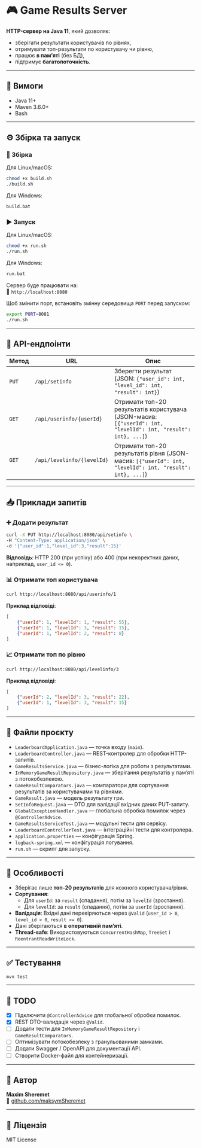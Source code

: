 # 🎮 Game Results Server

**HTTP-сервер на Java 11**, який дозволяє:
- зберігати результати користувачів по рівнях,
- отримувати топ-результати по користувачу чи рівню,
- працює **в памʼяті** (без БД),
- підтримує **багатопоточність**.

---

## 🧰 Вимоги

- Java 11+
- Maven 3.6.0+
- Bash

---

## ⚙️ Збірка та запуск

### 🔨 Збірка

Для Linux/macOS:
```bash
chmod +x build.sh
./build.sh
```

Для Windows:
```bat
build.bat
```

### ▶️ Запуск

Для Linux/macOS:
```bash
chmod +x run.sh
./run.sh
```

Для Windows:
```bat
run.bat
```

Сервер буде працювати на:  
🔗 `http://localhost:8080`

Щоб змінити порт, встановіть змінну середовища `PORT` перед запуском:
```bash
export PORT=8081
./run.sh
```

---

## 📡 API-ендпоінти

| Метод | URL                      | Опис |
|-------|---------------------------|------|
| `PUT` | `/api/setinfo`          | Зберегти результат (JSON: `{"user_id": int, "level_id": int, "result": int}`) |
| `GET` | `/api/userinfo/{userId}` | Отримати топ-20 результатів користувача (JSON-масив: `[{"userId": int, "levelId": int, "result": int}, ...]`) |
| `GET` | `/api/levelinfo/{levelId}` | Отримати топ-20 результатів рівня (JSON-масив: `[{"userId": int, "levelId": int, "result": int}, ...]`) |

---

## 📥 Приклади запитів

### ➕ Додати результат

```bash
curl -X PUT http://localhost:8080/api/setinfo \
-H "Content-Type: application/json" \
-d '{"user_id":1,"level_id":3,"result":15}'
```

**Відповідь**: HTTP 200 (при успіху) або 400 (при некоректних даних, наприклад, `user_id <= 0`).

### 📊 Отримати топ користувача

```bash
curl http://localhost:8080/api/userinfo/1
```

**Приклад відповіді**:
```json
[
    {"userId": 1, "levelId": 1, "result": 55},
    {"userId": 1, "levelId": 3, "result": 15},
    {"userId": 1, "levelId": 2, "result": 8}
]
```

### 📈 Отримати топ по рівню

```bash
curl http://localhost:8080/api/levelinfo/3
```

**Приклад відповіді**:
```json
[
    {"userId": 2, "levelId": 3, "result": 22},
    {"userId": 1, "levelId": 3, "result": 15}
]
```

---

## 📁 Файли проєкту

- `LeaderboardApplication.java` — точка входу (`main`).
- `LeaderboardController.java` — REST-контролер для обробки HTTP-запитів.
- `GameResultsService.java` — бізнес-логіка для роботи з результатами.
- `InMemoryGameResultRepository.java` — зберігання результатів у пам’яті з потокобезпекою.
- `GameResultComparators.java` — компаратори для сортування результатів за користувачами та рівнями.
- `GameResult.java` — модель результату гри.
- `SetInfoRequest.java` — DTO для валідації вхідних даних PUT-запиту.
- `GlobalExceptionHandler.java` — глобальна обробка помилок через `@ControllerAdvice`.
- `GameResultsServiceTest.java` — модульні тести для сервісу.
- `LeaderboardControllerTest.java` — інтеграційні тести для контролера.
- `application.properties` — конфігурація Spring.
- `logback-spring.xml` — конфігурація логування.
- `run.sh` — скрипт для запуску.

---

## 🧠 Особливості

- Зберігає лише **топ-20 результатів** для кожного користувача/рівня.
- **Сортування**:
  - Для `userId`: за `result` (спадання), потім за `levelId` (зростання).
  - Для `levelId`: за `result` (спадання), потім за `userId` (зростання).
- **Валідація**: Вхідні дані перевіряються через `@Valid` (`user_id > 0`, `level_id > 0`, `result >= 0`).
- Дані зберігаються **в оперативній памʼяті**.
- **Thread-safe**: Використовуються `ConcurrentHashMap`, `TreeSet` і `ReentrantReadWriteLock`.

---

## ✅ Тестування

```bash
mvn test
```

---

## 📝 TODO

- [x] Підключити `@ControllerAdvice` для глобальної обробки помилок.
- [x] REST DTO-валидація через `@Valid`.
- [ ] Додати тести для `InMemoryGameResultRepository` і `GameResultComparators`.
- [ ] Оптимізувати потокобезпеку з гранульованими замками.
- [ ] Додати Swagger / OpenAPI для документації API.
- [ ] Створити Docker-файл для контейнеризації.

---

## 👤 Автор

**Maxim Sheremet**  
🔗 [github.com/maksymSheremet](https://github.com/maksymSheremet)

---

## 📜 Ліцензія

MIT License